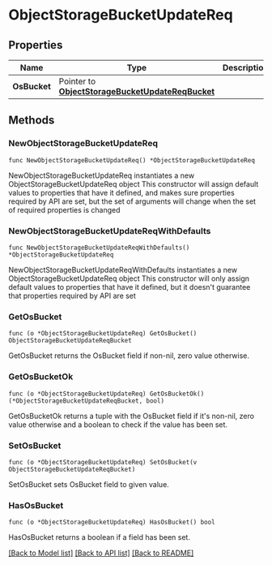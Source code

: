 # ObjectStorageBucketUpdateReq

## Properties

Name | Type | Description | Notes
------------ | ------------- | ------------- | -------------
**OsBucket** | Pointer to [**ObjectStorageBucketUpdateReqBucket**](ObjectStorageBucketUpdateReqBucket.md) |  | [optional] 

## Methods

### NewObjectStorageBucketUpdateReq

`func NewObjectStorageBucketUpdateReq() *ObjectStorageBucketUpdateReq`

NewObjectStorageBucketUpdateReq instantiates a new ObjectStorageBucketUpdateReq object
This constructor will assign default values to properties that have it defined,
and makes sure properties required by API are set, but the set of arguments
will change when the set of required properties is changed

### NewObjectStorageBucketUpdateReqWithDefaults

`func NewObjectStorageBucketUpdateReqWithDefaults() *ObjectStorageBucketUpdateReq`

NewObjectStorageBucketUpdateReqWithDefaults instantiates a new ObjectStorageBucketUpdateReq object
This constructor will only assign default values to properties that have it defined,
but it doesn't guarantee that properties required by API are set

### GetOsBucket

`func (o *ObjectStorageBucketUpdateReq) GetOsBucket() ObjectStorageBucketUpdateReqBucket`

GetOsBucket returns the OsBucket field if non-nil, zero value otherwise.

### GetOsBucketOk

`func (o *ObjectStorageBucketUpdateReq) GetOsBucketOk() (*ObjectStorageBucketUpdateReqBucket, bool)`

GetOsBucketOk returns a tuple with the OsBucket field if it's non-nil, zero value otherwise
and a boolean to check if the value has been set.

### SetOsBucket

`func (o *ObjectStorageBucketUpdateReq) SetOsBucket(v ObjectStorageBucketUpdateReqBucket)`

SetOsBucket sets OsBucket field to given value.

### HasOsBucket

`func (o *ObjectStorageBucketUpdateReq) HasOsBucket() bool`

HasOsBucket returns a boolean if a field has been set.


[[Back to Model list]](../README.md#documentation-for-models) [[Back to API list]](../README.md#documentation-for-api-endpoints) [[Back to README]](../README.md)


